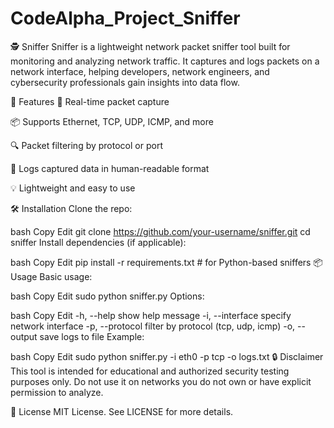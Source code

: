 # CodeAlpha_Project_Sniffer
🕵️ Sniffer
Sniffer is a lightweight network packet sniffer tool built for monitoring and analyzing network traffic. It captures and logs packets on a network interface, helping developers, network engineers, and cybersecurity professionals gain insights into data flow.

🚀 Features
🧲 Real-time packet capture

📦 Supports Ethernet, TCP, UDP, ICMP, and more

🔍 Packet filtering by protocol or port

📄 Logs captured data in human-readable format

💡 Lightweight and easy to use

🛠️ Installation
Clone the repo:

bash
Copy
Edit
git clone https://github.com/your-username/sniffer.git
cd sniffer
Install dependencies (if applicable):

bash
Copy
Edit
pip install -r requirements.txt  # for Python-based sniffers
📦 Usage
Basic usage:

bash
Copy
Edit
sudo python sniffer.py
Options:

bash
Copy
Edit
-h, --help            show help message
-i, --interface       specify network interface
-p, --protocol        filter by protocol (tcp, udp, icmp)
-o, --output          save logs to file
Example:

bash
Copy
Edit
sudo python sniffer.py -i eth0 -p tcp -o logs.txt
🔒 Disclaimer
This tool is intended for educational and authorized security testing purposes only. Do not use it on networks you do not own or have explicit permission to analyze.

📄 License
MIT License. See LICENSE for more details.
